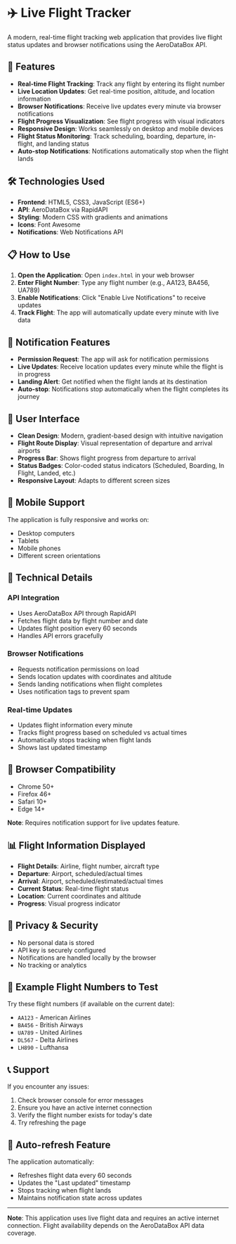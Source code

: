 # ✈️ Live Flight Tracker

A modern, real-time flight tracking web application that provides live flight status updates and browser notifications using the AeroDataBox API.

## 🚀 Features

- **Real-time Flight Tracking**: Track any flight by entering its flight number
- **Live Location Updates**: Get real-time position, altitude, and location information
- **Browser Notifications**: Receive live updates every minute via browser notifications
- **Flight Progress Visualization**: See flight progress with visual indicators
- **Responsive Design**: Works seamlessly on desktop and mobile devices
- **Flight Status Monitoring**: Track scheduling, boarding, departure, in-flight, and landing status
- **Auto-stop Notifications**: Notifications automatically stop when the flight lands

## 🛠️ Technologies Used

- **Frontend**: HTML5, CSS3, JavaScript (ES6+)
- **API**: AeroDataBox via RapidAPI
- **Styling**: Modern CSS with gradients and animations
- **Icons**: Font Awesome
- **Notifications**: Web Notifications API

## 📋 How to Use

1. **Open the Application**: Open `index.html` in your web browser
2. **Enter Flight Number**: Type any flight number (e.g., AA123, BA456, UA789)
3. **Enable Notifications**: Click "Enable Live Notifications" to receive updates
4. **Track Flight**: The app will automatically update every minute with live data

## 🔔 Notification Features

- **Permission Request**: The app will ask for notification permissions
- **Live Updates**: Receive location updates every minute while the flight is in progress
- **Landing Alert**: Get notified when the flight lands at its destination
- **Auto-stop**: Notifications stop automatically when the flight completes its journey

## 🎨 User Interface

- **Clean Design**: Modern, gradient-based design with intuitive navigation
- **Flight Route Display**: Visual representation of departure and arrival airports
- **Progress Bar**: Shows flight progress from departure to arrival
- **Status Badges**: Color-coded status indicators (Scheduled, Boarding, In Flight, Landed, etc.)
- **Responsive Layout**: Adapts to different screen sizes

## 📱 Mobile Support

The application is fully responsive and works on:
- Desktop computers
- Tablets
- Mobile phones
- Different screen orientations

## 🔧 Technical Details

### API Integration
- Uses AeroDataBox API through RapidAPI
- Fetches flight data by flight number and date
- Updates flight position every 60 seconds
- Handles API errors gracefully

### Browser Notifications
- Requests notification permissions on load
- Sends location updates with coordinates and altitude
- Sends landing notifications when flight completes
- Uses notification tags to prevent spam

### Real-time Updates
- Updates flight information every minute
- Tracks flight progress based on scheduled vs actual times
- Automatically stops tracking when flight lands
- Shows last updated timestamp

## 🚨 Browser Compatibility

- Chrome 50+
- Firefox 46+
- Safari 10+
- Edge 14+

**Note**: Requires notification support for live updates feature.

## 📊 Flight Information Displayed

- **Flight Details**: Airline, flight number, aircraft type
- **Departure**: Airport, scheduled/actual times
- **Arrival**: Airport, scheduled/estimated/actual times
- **Current Status**: Real-time flight status
- **Location**: Current coordinates and altitude
- **Progress**: Visual progress indicator

## 🔐 Privacy & Security

- No personal data is stored
- API key is securely configured
- Notifications are handled locally by the browser
- No tracking or analytics

## 🎯 Example Flight Numbers to Test

Try these flight numbers (if available on the current date):
- `AA123` - American Airlines
- `BA456` - British Airways  
- `UA789` - United Airlines
- `DL567` - Delta Airlines
- `LH890` - Lufthansa

## 📞 Support

If you encounter any issues:
1. Check browser console for error messages
2. Ensure you have an active internet connection
3. Verify the flight number exists for today's date
4. Try refreshing the page

## 🔄 Auto-refresh Feature

The application automatically:
- Refreshes flight data every 60 seconds
- Updates the "Last updated" timestamp
- Stops tracking when flight lands
- Maintains notification state across updates

---

**Note**: This application uses live flight data and requires an active internet connection. Flight availability depends on the AeroDataBox API data coverage. 